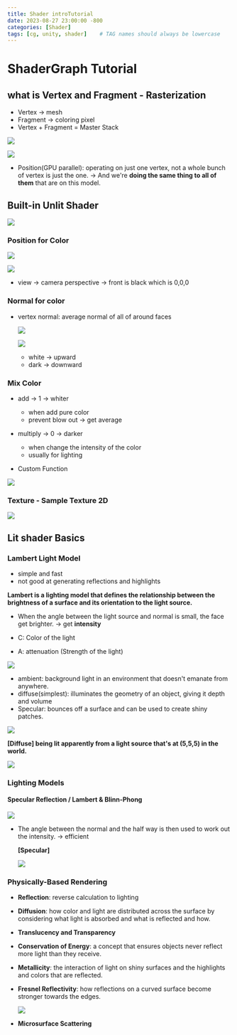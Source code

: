 ```yaml
---
title: Shader introTutorial
date: 2023-08-27 23:00:00 -800
categories: [Shader]
tags: [cg, unity, shader]    # TAG names should always be lowercase
---
```


# ShaderGraph Tutorial

## what is Vertex and Fragment - Rasterization

- Vertex -> mesh
- Fragment -> coloring pixel
- Vertex + Fragment = Master Stack

![](/assets/pic/234653.png)

![](/assets/pic/001543.png)

- Position(GPU parallel): operating on just one vertex, not a whole bunch of vertex is just the one. -> And we're **doing the same thing to all of them** that are on this model.

## Built-in Unlit Shader

![](/assets/pic/214913.png)

### Position for Color

![](/assets/pic/215620.png)

![](/assets/pic/220657.png)

- view -> camera perspective -> front is black which is 0,0,0

### Normal for color

- vertex normal:  average normal of all of around faces

  ![](/assets/pic/221358.png)

  ![](/assets/pic/222047.png)

  - white -> upward
  - dark -> downward

### Mix Color

- add -> 1 -> whiter 
  - when add pure color
  - prevent blow out -> get average

- multiply -> 0 -> darker
  -  when change the intensity of the color
  - usually for lighting
- Custom Function

![](/assets/pic/230017.png)

### Texture - Sample Texture 2D

![](/assets/pic/234619.png)

## Lit shader Basics

### Lambert Light Model

- simple and fast
- not good at generating reflections and highlights

**Lambert is a lighting model that defines the relationship between the brightness of a surface and its orientation to the light source.**

- When the angle between the light source and normal is small, the face get brighter. -> get **intensity**

- C: Color of the light
- A: attenuation (Strength of the light)

![](/assets/pic/122511.png)

- ambient: background light in an environment that doesn't emanate from anywhere.
- diffuse(simplest):  illuminates the geometry of an object, giving it depth and volume
- Specular: bounces off a surface and can be used to create shiny patches.

![](/assets/pic/000322.png)

**[Diffuse] being lit apparently from a light source that's at (5,5,5) in the world.**

![](/assets/pic/125343.png)

### Lighting Models

#### Specular Reflection /  Lambert & Blinn-Phong

![](/assets/pic/133429.png)

- The angle between the normal and the half way is then used to work out the intensity. -> efficient

  **[Specular]**

  ![](/assets/pic/141256.png)

### Physically-Based Rendering

- **Reflection**: reverse calculation to lighting

- **Diffusion**: how color and light are distributed across the surface by considering what light is absorbed and what is reflected and how.

- **Translucency and Transparency**

- **Conservation of Energy**: a concept that ensures objects never reflect more light than they receive.

- **Metallicity**: the interaction of light on shiny surfaces and the highlights and colors that are reflected.

- **Fresnel Reflectivity**: how reflections on a curved surface become stronger towards the edges.

  ![](/assets/pic/134558.png)

- **Microsurface Scattering**

